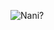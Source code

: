 ![Nani?](https://user-images.githubusercontent.com/42074408/87242736-f9756380-c44c-11ea-960b-e416fdb89e29.png)
